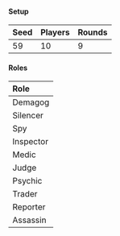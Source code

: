 #### Setup
| Seed | Players | Rounds  |
| :----| :-------| :------ |
| 59   | 10      | 9       |

#### Roles
| Role       |
| :--------- |
| Demagog    |
| Silencer   |
| Spy        |
| Inspector  |
| Medic      |
| Judge      |
| Psychic    |
| Trader     |
| Reporter   |
| Assassin   |